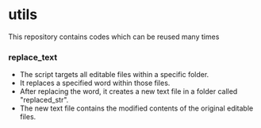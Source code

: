 # utils
This repository contains codes which can be reused many times

### replace_text
* The script targets all editable files within a specific folder.
* It replaces a specified word within those files.
* After replacing the word, it creates a new text file in a folder called "replaced_str".
* The new text file contains the modified contents of the original editable files.
